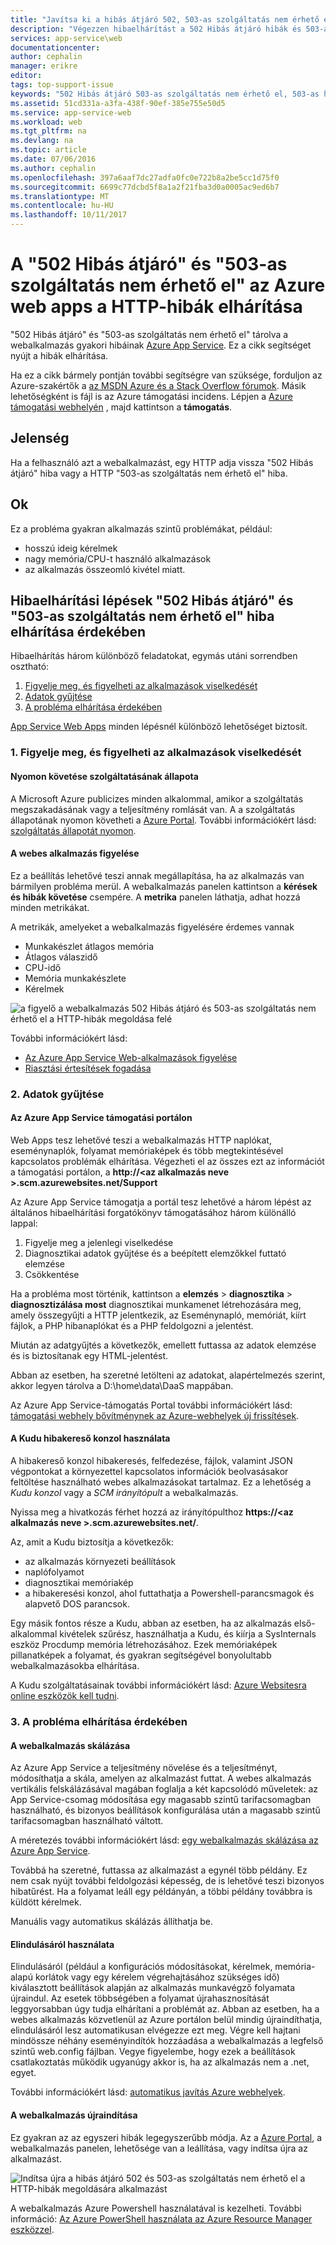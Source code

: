 ```yaml
---
title: "Javítsa ki a hibás átjáró 502, 503-as szolgáltatás nem érhető el |} Microsoft Docs"
description: "Végezzen hibaelhárítást a 502 Hibás átjáró hibák és 503-as szolgáltatás nem érhető el az Azure App Service-ben futtatott webalkalmazás."
services: app-service\web
documentationcenter: 
author: cephalin
manager: erikre
editor: 
tags: top-support-issue
keywords: "502 Hibás átjáró 503-as szolgáltatás nem érhető el, 503-as hiba, 502-es hiba"
ms.assetid: 51cd331a-a3fa-438f-90ef-385e755e50d5
ms.service: app-service-web
ms.workload: web
ms.tgt_pltfrm: na
ms.devlang: na
ms.topic: article
ms.date: 07/06/2016
ms.author: cephalin
ms.openlocfilehash: 397a6aaf7dc27adfa0fc0e722b8a2be5cc1d75f0
ms.sourcegitcommit: 6699c77dcbd5f8a1a2f21fba3d0a0005ac9ed6b7
ms.translationtype: MT
ms.contentlocale: hu-HU
ms.lasthandoff: 10/11/2017
---
```

# <a name="troubleshoot-http-errors-of-502-bad-gateway-and-503-service-unavailable-in-your-azure-web-apps"></a>A "502 Hibás átjáró" és "503-as szolgáltatás nem érhető el" az Azure web apps a HTTP-hibák elhárítása
"502 Hibás átjáró" és "503-as szolgáltatás nem érhető el" tárolva a webalkalmazás gyakori hibáinak [Azure App Service](http://go.microsoft.com/fwlink/?LinkId=529714). Ez a cikk segítséget nyújt a hibák elhárítása.

Ha ez a cikk bármely pontján további segítségre van szüksége, forduljon az Azure-szakértők a [az MSDN Azure és a Stack Overflow fórumok](https://azure.microsoft.com/support/forums/). Másik lehetőségként is fájl is az Azure támogatási incidens. Lépjen a [Azure támogatási webhelyén](https://azure.microsoft.com/support/options/) , majd kattintson a **támogatás**.

## <a name="symptom"></a>Jelenség
Ha a felhasználó azt a webalkalmazást, egy HTTP adja vissza "502 Hibás átjáró" hiba vagy a HTTP "503-as szolgáltatás nem érhető el" hiba.

## <a name="cause"></a>Ok
Ez a probléma gyakran alkalmazás szintű problémákat, például:

* hosszú ideig kérelmek
* nagy memória/CPU-t használó alkalmazások
* az alkalmazás összeomló kivétel miatt.

## <a name="troubleshooting-steps-to-solve-502-bad-gateway-and-503-service-unavailable-errors"></a>Hibaelhárítási lépések "502 Hibás átjáró" és "503-as szolgáltatás nem érhető el" hiba elhárítása érdekében
Hibaelhárítás három különböző feladatokat, egymás utáni sorrendben osztható:

1. [Figyelje meg, és figyelheti az alkalmazások viselkedését](#observe)
2. [Adatok gyűjtése](#collect)
3. [A probléma elhárítása érdekében](#mitigate)

[App Service Web Apps](/services/app-service/web/) minden lépésnél különböző lehetőséget biztosít.

<a name="observe" />

### <a name="1-observe-and-monitor-application-behavior"></a>1. Figyelje meg, és figyelheti az alkalmazások viselkedését
#### <a name="track-service-health"></a>Nyomon követése szolgáltatásának állapota
A Microsoft Azure publicizes minden alkalommal, amikor a szolgáltatás megszakadásának vagy a teljesítmény romlását van. A a szolgáltatás állapotának nyomon követheti a [Azure Portal](https://portal.azure.com/). További információkért lásd: [szolgáltatás állapotát nyomon](../monitoring-and-diagnostics/insights-service-health.md).

#### <a name="monitor-your-web-app"></a>A webes alkalmazás figyelése
Ez a beállítás lehetővé teszi annak megállapítása, ha az alkalmazás van bármilyen probléma merül. A webalkalmazás panelen kattintson a **kérések és hibák követése** csempére. A **metrika** panelen láthatja, adhat hozzá minden metrikákat.

A metrikák, amelyeket a webalkalmazás figyelésére érdemes vannak

* Munkakészlet átlagos memória
* Átlagos válaszidő
* CPU-idő
* Memória munkakészlete
* Kérelmek

![a figyelő a webalkalmazás 502 Hibás átjáró és 503-as szolgáltatás nem érhető el a HTTP-hibák megoldása felé](./media/app-service-web-troubleshoot-HTTP-502-503/1-monitor-metrics.png)

További információkért lásd:

* [Az Azure App Service Web-alkalmazások figyelése](web-sites-monitor.md)
* [Riasztási értesítések fogadása](../monitoring-and-diagnostics/insights-receive-alert-notifications.md)

<a name="collect" />

### <a name="2-collect-data"></a>2. Adatok gyűjtése
#### <a name="use-the-azure-app-service-support-portal"></a>Az Azure App Service támogatási portálon
Web Apps tesz lehetővé teszi a webalkalmazás HTTP naplókat, eseménynaplók, folyamat memóriaképek és több megtekintésével kapcsolatos problémák elhárítása. Végezheti el az összes ezt az információt a támogatási portálon, a **http://&lt;az alkalmazás neve >.scm.azurewebsites.net/Support**

Az Azure App Service támogatja a portál tesz lehetővé a három lépést az általános hibaelhárítási forgatókönyv támogatásához három különálló lappal:

1. Figyelje meg a jelenlegi viselkedése
2. Diagnosztikai adatok gyűjtése és a beépített elemzőkkel futtató elemzése
3. Csökkentése

Ha a probléma most történik, kattintson a **elemzés** > **diagnosztika** > **diagnosztizálása most** diagnosztikai munkamenet létrehozására meg, amely összegyűjti a HTTP jelentkezik, az Eseménynapló, memóriát, kiírt fájlok, a PHP hibanaplókat és a PHP feldolgozni a jelentést.

Miután az adatgyűjtés a következők, emellett futtassa az adatok elemzése és is biztosítanak egy HTML-jelentést.

Abban az esetben, ha szeretné letölteni az adatokat, alapértelmezés szerint, akkor legyen tárolva a D:\home\data\DaaS mappában.

Az Azure App Service-támogatás Portal további információkért lásd: [támogatási webhely bővítménynek az Azure-webhelyek új frissítések](https://azure.microsoft.com/blog/new-updates-to-support-site-extension-for-azure-websites).

#### <a name="use-the-kudu-debug-console"></a>A Kudu hibakereső konzol használata
A hibakereső konzol hibakeresés, felfedezése, fájlok, valamint JSON végpontokat a környezettel kapcsolatos információk beolvasásakor feltöltése használható webes alkalmazásokat tartalmaz. Ez a lehetőség a *Kudu konzol* vagy a *SCM irányítópult* a webalkalmazás.

Nyissa meg a hivatkozás férhet hozzá az irányítópulthoz **https://&lt;az alkalmazás neve >.scm.azurewebsites.net/**.

Az, amit a Kudu biztosítja a következők:

* az alkalmazás környezeti beállítások
* naplófolyamot
* diagnosztikai memóriakép
* a hibakeresési konzol, ahol futtathatja a Powershell-parancsmagok és alapvető DOS parancsok.

Egy másik fontos része a Kudu, abban az esetben, ha az alkalmazás első-alkalommal kivételek szűrész, használhatja a Kudu, és kiírja a SysInternals eszköz Procdump memória létrehozásához. Ezek memóriaképek pillanatképek a folyamat, és gyakran segítségével bonyolultabb webalkalmazásokba elhárítása.

A Kudu szolgáltatásainak további információkért lásd: [Azure Websitesra online eszközök kell tudni](https://azure.microsoft.com/blog/windows-azure-websites-online-tools-you-should-know-about/).

<a name="mitigate" />

### <a name="3-mitigate-the-issue"></a>3. A probléma elhárítása érdekében
#### <a name="scale-the-web-app"></a>A webalkalmazás skálázása
Az Azure App Service a teljesítmény növelése és a teljesítményt, módosíthatja a skála, amelyen az alkalmazást futtat. A webes alkalmazás vertikális felskálázásával magában foglalja a két kapcsolódó műveletek: az App Service-csomag módosítása egy magasabb szintű tarifacsomagban használható, és bizonyos beállítások konfigurálása után a magasabb szintű tarifacsomagban használható váltott.

A méretezés további információkért lásd: [egy webalkalmazás skálázása az Azure App Service](web-sites-scale.md).

Továbbá ha szeretné, futtassa az alkalmazást a egynél több példány. Ez nem csak nyújt további feldolgozási képesség, de is lehetővé teszi bizonyos hibatűrést. Ha a folyamat leáll egy példányán, a többi példány továbbra is küldött kérelmek.

Manuális vagy automatikus skálázás állíthatja be.

#### <a name="use-autoheal"></a>Elindulásáról használata
Elindulásáról (például a konfigurációs módosításokat, kérelmek, memória-alapú korlátok vagy egy kérelem végrehajtásához szükséges idő) kiválasztott beállítások alapján az alkalmazás munkavégző folyamata újraindul. Az esetek többségében a folyamat újrahasznosítását leggyorsabban úgy tudja elhárítani a problémát az. Abban az esetben, ha a webes alkalmazás közvetlenül az Azure portálon belül mindig újraindíthatja, elindulásáról lesz automatikusan elvégezze ezt meg. Végre kell hajtani mindössze néhány eseményindítók hozzáadása a webalkalmazás a legfelső szintű web.config fájlban. Vegye figyelembe, hogy ezek a beállítások csatlakoztatás működik ugyanúgy akkor is, ha az alkalmazás nem a .net, egyet.

További információkért lásd: [automatikus javítás Azure webhelyek](https://azure.microsoft.com/blog/auto-healing-windows-azure-web-sites/).

#### <a name="restart-the-web-app"></a>A webalkalmazás újraindítása
Ez gyakran az az egyszeri hibák legegyszerűbb módja. Az a [Azure Portal](https://portal.azure.com/), a webalkalmazás panelen, lehetősége van a leállítása, vagy indítsa újra az alkalmazást.

 ![Indítsa újra a hibás átjáró 502 és 503-as szolgáltatás nem érhető el a HTTP-hibák megoldására alkalmazást](./media/app-service-web-troubleshoot-HTTP-502-503/2-restart.png)

A webalkalmazás Azure Powershell használatával is kezelheti. További információ: [Az Azure PowerShell használata az Azure Resource Manager eszközzel](../powershell-azure-resource-manager.md).

